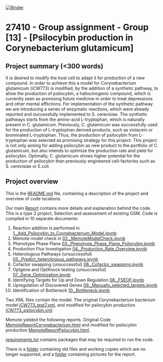 [![Binder](https://mybinder.org/badge_logo.svg)](https://mybinder.org/v2/gh/27410/[PUT-YOUR-REPOSITORY-HERE]/main)

# 27410 - Group assignment - Group [13] - [Psilocybin production in Corynebacterium glutamicum]

## Project summary (<300 words)
It is desired to modify the host cell to adapt it for production of a new compound. In order to achieve this a model for Corynebacterium glutamicum (iCW773) is modified, by the addition of a synthetic pathway, to allow the production of psilocybin, a hallucinogenic compound, which is currently seen as promising future medicine in order to treat depressions and other mental afflictions. For implementation of the synthetic pathway we are introducing a series of enzymatic reactions, which were already reported and successfully implemented to S. cerevisiae. The synthetic pathways starts from the amino-acid L-tryptophan, which is naturally present in C. glutamicum. Previously, C. glutamicum was successfully used for the production of L-tryptophan derived products, such as violacein or brominated L-tryptophan. Thus, the production of psilocybin from L-tryptophan was selected as promising strategy for this project. This project is not only aiming for adding psilocybin as new product to the portfolio of C. glutamicum, but also intends to optimize the production rate and yield for psilocybin. Optimally, C. glutamicum shows higher potential for the production of psilocybin than previously engineered cell-factories such as S. cerevisiae or E.coli.

## Project overview
This is the [README.md](README.md) file, containing a description of the project and overview of code locations.

Our main [Report](Report.ipynb) contains more details and explanation behind the code.   
This is a type 2 project, Selection and assessment of existing GSM. Code is compiled in 10 separate documents:  
1. Reaction addition is performed in [1._Add_Psilocybin_to_Coynebacterium_Model.ipynb](1._Add_Psilocybin_to_Coynebacterium_Model.ipynb)   
2. Memote model check in [02._MemoteModelCheck.ipynb](02._MemoteModelCheck.ipynb)   
3. Phenotype Phase Plane [03._Phenotype_Phase_Plane_Psilocybin.ipynb](03._Phenotype_Phase_Plane_Psilocybin.ipynb)  
4. Production Flux Investigation [04._Production_Rate_Overview.ipynb](04._Production_Rate_Overview.ipynb)   
5. Heterologous Pathways (unsuccessful) [05._Predict_heterologous_pathways.ipynb](05._Predict_heterologous_pathways.ipynb)  
6. Cofactor swapping (unsuccessful) [06._Cofactor_swapping.ipynb](06._Cofactor_swapping.ipynb)  
7. Optgene and OptKnock testing (unsuccessful) [07._Gene_Optimization.ipynb](07._Gene_Optimization.ipynb)  
8. Identifying Targets for Up and Down Regulation [08._FSEOF.ipynb](08._FSEOF.ipynb)
9. Upregulation of Discovered Genes [09._Manually_selected_targets.ipynb](09._Manually_selected_targets.ipynb)
10. Identification of Bottleneck [10._Bottleneck.ipynb](10._Bottleneck.ipynb)
  

Two XML files contain the model. The original Corynebacterium bacterium model [iCW773_test7.xml](iCW773_test7.xml), and modified for psilocybin production [iCW773_psilocybin.xml](iCW773_psilocybin.xml)   

Memote yielded the following reports. Original Code [MemoteReportCorynebacterium.html](MemoteReportCorynebacterium.html) and modified for psilocybin production [MemoteReportPsilocybin.html](MemoteReportPsilocybin.html).    

[requirements.txt](requirements.txt) contains packages that may be required to run the code.   


There is a [folder](Old_Files) containing old files and working copies which are no longer supported, and a [folder](Pictures) containing pictures for the report.

